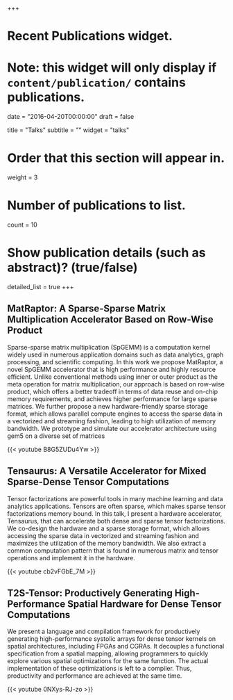 +++
# Recent Publications widget.
# Note: this widget will only display if `content/publication/` contains publications.

date = "2016-04-20T00:00:00"
draft = false

title = "Talks"
subtitle = ""
widget = "talks"

# Order that this section will appear in.
weight = 3

# Number of publications to list.
count = 10

# Show publication details (such as abstract)? (true/false)
detailed_list = true
+++

## **MatRaptor: A Sparse-Sparse Matrix Multiplication Accelerator Based on Row-Wise Product**

Sparse-sparse matrix multiplication (SpGEMM) is a computation kernel widely used in numerous
application domains such as data analytics, graph processing, and scientific computing. In
this work we propose MatRaptor, a novel SpGEMM accelerator that is high performance and
highly resource efficient. Unlike conventional methods using inner or outer product as the
meta operation for matrix multiplication, our approach is based on row-wise product, which
offers a better tradeoff in terms of data reuse and on-chip memory requirements, and
achieves higher performance for large sparse matrices. We further propose a new
hardware-friendly sparse storage format, which allows parallel compute engines to access
the sparse data in a vectorized and streaming fashion, leading to high utilization of
memory bandwidth. We prototype and simulate our accelerator architecture using gem5 on a
diverse set of matrices

{{< youtube B8G5ZUDu4Yw >}}

## **Tensaurus: A Versatile Accelerator for Mixed Sparse-Dense Tensor Computations**

Tensor factorizations are powerful tools in many machine learning and data analytics applications. Tensors are often
sparse, which makes sparse tensor factorizations memory bound. In this talk, I present a hardware accelerator, Tensaurus,
that can accelerate both dense and sparse tensor factorizations. We co-design the hardware and a sparse storage
format, which allows accessing the sparse data in vectorized and streaming fashion and maximizes the utilization of
the memory bandwidth. We also extract a common computation pattern that is found in numerous matrix and tensor
operations and implement it in the hardware. 

{{< youtube cb2vFGbE_7M >}}

## **T2S-Tensor: Productively Generating High-Performance Spatial Hardware for Dense Tensor Computations**

We present a language and compilation framework for productively generating high-performance systolic arrays for 
dense tensor kernels on spatial architectures, including FPGAs and CGRAs. It decouples a functional specification from a spatial
mapping, allowing programmers to quickly explore various spatial optimizations for the same function. The actual implementation
of these optimizations is left to a compiler. Thus, productivity and performance are achieved at the same time.

{{< youtube 0NXys-RJ-zo >}}

